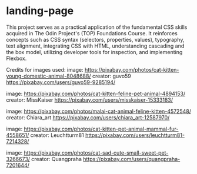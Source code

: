 # landing-page
This project serves as a practical application of the fundamental CSS skills acquired in The Odin Project's (TOP) Foundations Course. It reinforces concepts such as CSS syntax (selectors, properties, values), typography, text alignment, integrating CSS with HTML, understanding cascading and the box model, utilizing developer tools for inspection, and implementing Flexbox.

Credits for images used:
image: https://pixabay.com/photos/cat-kitten-young-domestic-animal-8048688/
creator: guvo59 https://pixabay.com/users/guvo59-9285194/

image: https://pixabay.com/photos/cat-kitten-feline-pet-animal-4894153/
creator: MissKaiser https://pixabay.com/users/misskaiser-15333183/

image: https://pixabay.com/photos/malai-cat-animal-feline-kitten-4572548/
creator: Chiara_art https://pixabay.com/users/chiara_art-12587970/

image: https://pixabay.com/photos/cat-kitten-pet-animal-mammal-fur-4558651/
creator: Leuchtturm81 https://pixabay.com/users/leuchtturm81-7214328/

image: https://pixabay.com/photos/cat-sad-cute-small-sweet-pet-3266673/
creator: Quangpraha https://pixabay.com/users/quangpraha-7201644/